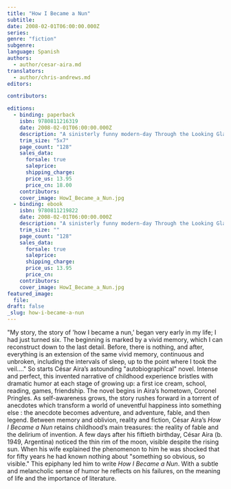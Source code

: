 ```yaml
---
title: "How I Became a Nun"
subtitle:
date: 2008-02-01T06:00:00.000Z
series:
genre: "fiction"
subgenre:
language: Spanish
authors:
  - author/cesar-aira.md
translators:
  - author/chris-andrews.md
editors:

contributors:

editions:
  - binding: paperback
    isbn: 9780811216319
    date: 2008-02-01T06:00:00.000Z
    description: "A sinisterly funny modern-day Through the Looking Glass that begins with cyanide poisoning and ends in strawberry ice cream. "
    trim_size: "5x7"
    page_count: "128"
    sales_data:
      forsale: true
      saleprice:
      shipping_charge:
      price_us: 13.95
      price_cn: 18.00
    contributors:
    cover_image: HowI_Became_a_Nun.jpg
  - binding: ebook
    isbn: 9780811219822
    date: 2008-02-01T06:00:00.000Z
    description: "A sinisterly funny modern-day Through the Looking Glass that begins with cyanide poisoning and ends in strawberry ice cream. "
    trim_size: ""
    page_count: "128"
    sales_data:
      forsale: true
      saleprice:
      shipping_charge:
      price_us: 13.95
      price_cn:
    contributors:
    cover_image: HowI_Became_a_Nun.jpg
featured_image:
  file:
draft: false
_slug: how-i-became-a-nun
---
```


"My story, the story of ’how I became a nun,’ began very early in my life; I had just turned six. The beginning is marked by a vivid memory, which I can reconstruct down to the last detail. Before, there is nothing, and after, everything is an extension of the same vivid memory, continuous and unbroken, including the intervals of sleep, up to the point where I took the veil...." So starts César Aira’s astounding "autobiographical" novel. Intense and perfect, this invented narrative of childhood experience bristles with dramatic humor at each stage of growing up: a first ice cream, school, reading, games, friendship. The novel begins in Aira’s hometown, Coronel Pringles. As self-awareness grows, the story rushes forward in a torrent of anecdotes which transform a world of uneventful happiness into something else : the anecdote becomes adventure, and adventure, fable, and then legend. Between memory and oblivion, reality and fiction, César Aira’s _How I Became a Nun_ retains childhood’s main treasures: the reality of fable and the delirium of invention. A few days after his fiftieth birthday, César Aira (b. 1949, Argentina) noticed the thin rim of the moon, visible despite the rising sun. When his wife explained the phenomenon to him he was shocked that for fifty years he had known nothing about "something so obvious, so visible." This epiphany led him to write _How I Became a Nun_. With a subtle and melancholic sense of humor he reflects on his failures, on the meaning of life and the importance of literature.

